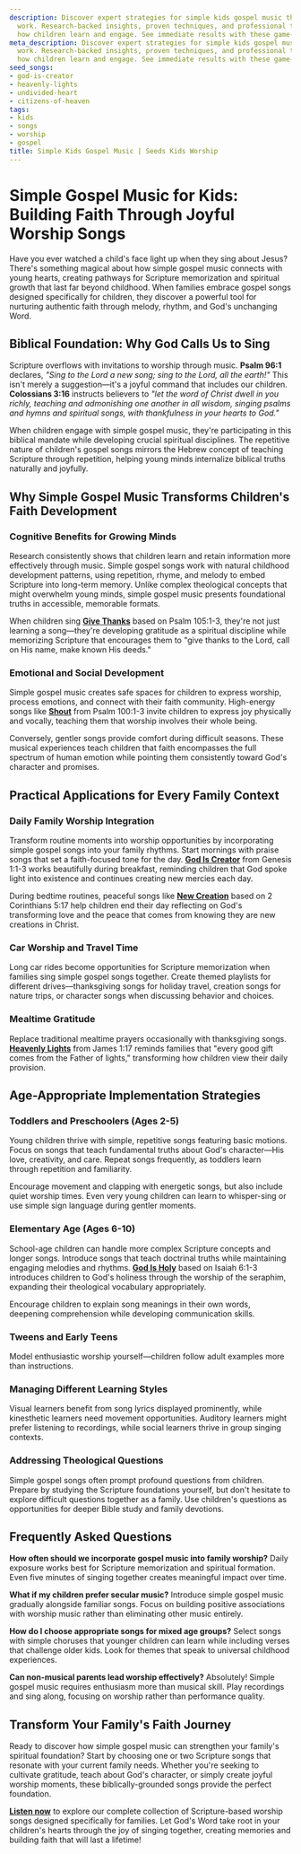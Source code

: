 ```yaml
---
description: Discover expert strategies for simple kids gospel music that actually
  work. Research-backed insights, proven techniques, and professional tips that transform
  how children learn and engage. See immediate results with these game-changing methods!
meta_description: Discover expert strategies for simple kids gospel music that actually
  work. Research-backed insights, proven techniques, and professional tips that transform
  how children learn and engage. See immediate results with these game-changing methods!
seed_songs:
- god-is-creator
- heavenly-lights
- undivided-heart
- citizens-of-heaven
tags:
- kids
- songs
- worship
- gospel
title: Simple Kids Gospel Music | Seeds Kids Worship
---
```

# Simple Gospel Music for Kids: Building Faith Through Joyful Worship Songs

Have you ever watched a child's face light up when they sing about Jesus? There's something magical about how simple gospel music connects with young hearts, creating pathways for Scripture memorization and spiritual growth that last far beyond childhood. When families embrace gospel songs designed specifically for children, they discover a powerful tool for nurturing authentic faith through melody, rhythm, and God's unchanging Word.

## Biblical Foundation: Why God Calls Us to Sing

Scripture overflows with invitations to worship through music. **Psalm 96:1** declares, *"Sing to the Lord a new song; sing to the Lord, all the earth!"* This isn't merely a suggestion—it's a joyful command that includes our children. **Colossians 3:16** instructs believers to *"let the word of Christ dwell in you richly, teaching and admonishing one another in all wisdom, singing psalms and hymns and spiritual songs, with thankfulness in your hearts to God."*

When children engage with simple gospel music, they're participating in this biblical mandate while developing crucial spiritual disciplines. The repetitive nature of children's gospel songs mirrors the Hebrew concept of teaching Scripture through repetition, helping young minds internalize biblical truths naturally and joyfully.

## Why Simple Gospel Music Transforms Children's Faith Development

### Cognitive Benefits for Growing Minds

Research consistently shows that children learn and retain information more effectively through music. Simple gospel songs work with natural childhood development patterns, using repetition, rhyme, and melody to embed Scripture into long-term memory. Unlike complex theological concepts that might overwhelm young minds, simple gospel music presents foundational truths in accessible, memorable formats.

When children sing **[Give Thanks](https://seedskidsworship.com/product/give-thanks-psalm-1051-3-2/)** based on Psalm 105:1-3, they're not just learning a song—they're developing gratitude as a spiritual discipline while memorizing Scripture that encourages them to "give thanks to the Lord, call on His name, make known His deeds."

### Emotional and Social Development

Simple gospel music creates safe spaces for children to express worship, process emotions, and connect with their faith community. High-energy songs like **[Shout](https://seedskidsworship.com/product/shout-psalm-1001-3/)** from Psalm 100:1-3 invite children to express joy physically and vocally, teaching them that worship involves their whole being.

Conversely, gentler songs provide comfort during difficult seasons. These musical experiences teach children that faith encompasses the full spectrum of human emotion while pointing them consistently toward God's character and promises.

## Practical Applications for Every Family Context

### Daily Family Worship Integration

Transform routine moments into worship opportunities by incorporating simple gospel songs into your family rhythms. Start mornings with praise songs that set a faith-focused tone for the day. **[God Is Creator](https://seedskidsworship.com/product/god-is-creator-genesis-11-3-2/)** from Genesis 1:1-3 works beautifully during breakfast, reminding children that God spoke light into existence and continues creating new mercies each day.

During bedtime routines, peaceful songs like **[New Creation](https://seedskidsworship.com/product/new-creation-2-corinthians-517-3/)** based on 2 Corinthians 5:17 help children end their day reflecting on God's transforming love and the peace that comes from knowing they are new creations in Christ.

### Car Worship and Travel Time

Long car rides become opportunities for Scripture memorization when families sing simple gospel songs together. Create themed playlists for different drives—thanksgiving songs for holiday travel, creation songs for nature trips, or character songs when discussing behavior and choices.

### Mealtime Gratitude

Replace traditional mealtime prayers occasionally with thanksgiving songs. **[Heavenly Lights](https://seedskidsworship.com/product/heavenly-lights-james-117/)** from James 1:17 reminds families that "every good gift comes from the Father of lights," transforming how children view their daily provision.

## Age-Appropriate Implementation Strategies

### Toddlers and Preschoolers (Ages 2-5)

Young children thrive with simple, repetitive songs featuring basic motions. Focus on songs that teach fundamental truths about God's character—His love, creativity, and care. Repeat songs frequently, as toddlers learn through repetition and familiarity.

Encourage movement and clapping with energetic songs, but also include quiet worship times. Even very young children can learn to whisper-sing or use simple sign language during gentler moments.

### Elementary Age (Ages 6-10)

School-age children can handle more complex Scripture concepts and longer songs. Introduce songs that teach doctrinal truths while maintaining engaging melodies and rhythms. **[God Is Holy](https://seedskidsworship.com/product/god-is-holy-isaiah-611-3/)** based on Isaiah 6:1-3 introduces children to God's holiness through the worship of the seraphim, expanding their theological vocabulary appropriately.

Encourage children to explain song meanings in their own words, deepening comprehension while developing communication skills.

### Tweens and Early Teens

Model enthusiastic worship yourself—children follow adult examples more than instructions.

### Managing Different Learning Styles

Visual learners benefit from song lyrics displayed prominently, while kinesthetic learners need movement opportunities. Auditory learners might prefer listening to recordings, while social learners thrive in group singing contexts.

### Addressing Theological Questions

Simple gospel songs often prompt profound questions from children. Prepare by studying the Scripture foundations yourself, but don't hesitate to explore difficult questions together as a family. Use children's questions as opportunities for deeper Bible study and family devotions.

## Frequently Asked Questions

**How often should we incorporate gospel music into family worship?**
Daily exposure works best for Scripture memorization and spiritual formation. Even five minutes of singing together creates meaningful impact over time.

**What if my children prefer secular music?**
Introduce simple gospel music gradually alongside familiar songs. Focus on building positive associations with worship music rather than eliminating other music entirely.

**How do I choose appropriate songs for mixed age groups?**
Select songs with simple choruses that younger children can learn while including verses that challenge older kids. Look for themes that speak to universal childhood experiences.

**Can non-musical parents lead worship effectively?**
Absolutely! Simple gospel music requires enthusiasm more than musical skill. Play recordings and sing along, focusing on worship rather than performance quality.

## Transform Your Family's Faith Journey

Ready to discover how simple gospel music can strengthen your family's spiritual foundation? Start by choosing one or two Scripture songs that resonate with your current family needs. Whether you're seeking to cultivate gratitude, teach about God's character, or simply create joyful worship moments, these biblically-grounded songs provide the perfect foundation.

**[Listen now](https://seedskidsworship.com/songs/)** to explore our complete collection of Scripture-based worship songs designed specifically for families. Let God's Word take root in your children's hearts through the joy of singing together, creating memories and building faith that will last a lifetime!

<script type="application/ld+json">
{
  "@context": "https://schema.org",
  "@type": "Article",
  "headline": "Simple Kids Gospel Music",
  "author": {
    "@type": "Organization",
    "name": "Seeds Kids Worship"
  },
  "publisher": {
    "@type": "Organization",
    "name": "Seeds Kids Worship",
    "logo": {
      "@type": "ImageObject",
      "url": "https://seedskidsworship.com/logo.png"
    }
  },
  "datePublished": "2025-09-08T11:20:54.674236",
  "dateModified": "2025-09-08T11:20:54.674268",
  "description": "Discover expert strategies for simple kids gospel music that actually work. Research-backed insights, proven techniques, and professional tips that transform ho",
  "mainEntityOfPage": {
    "@type": "WebPage",
    "@id": "https://seedskidsworship.com/activities/simple-kids-gospel-music/"
  }
}
</script>

<script type="application/ld+json">
{
  "@context": "https://schema.org",
  "@type": "Product",
  "name": "God Is Creator",
  "description": "Using Genesis 1:1-3, this song affirms that God is the Creator, whose Spirit moved over the waters and whose word brought light into the world.",
  "url": "https://seedskidsworship.com/product/god-is-creator-genesis-11-3-2/",
  "brand": {
    "@type": "Brand",
    "name": "Seeds Kids Worship"
  },
  "category": "Children's Christian Music",
  "album": "The Character of God"
}
</script>

<script type="application/ld+json">
{
  "@context": "https://schema.org",
  "@type": "Product",
  "name": "Heavenly Lights",
  "description": "Encouraging song about every good gift coming from the Father of lights from James 1:17",
  "url": "https://seedskidsworship.com/product/heavenly-lights-james-117/",
  "brand": {
    "@type": "Brand",
    "name": "Seeds Kids Worship"
  },
  "category": "Children's Christian Music",
  "album": "The Power of Encouragement"
}
</script>

<script type="application/ld+json">
{
  "@context": "https://schema.org",
  "@type": "Product",
  "name": "Undivided Heart",
  "description": "Worship song asking for an undivided heart to fear God's name from Psalm 86:11-13",
  "url": "https://seedskidsworship.com/product/undivided-heart-psalm-8611-13-2/",
  "brand": {
    "@type": "Brand",
    "name": "Seeds Kids Worship"
  },
  "category": "Children's Christian Music",
  "album": "Seeds of Praise"
}
</script
